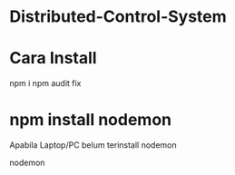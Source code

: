 # Distributed-Control-System

# Cara Install
npm i
npm audit fix

# npm install nodemon
Apabila Laptop/PC belum terinstall nodemon

nodemon
